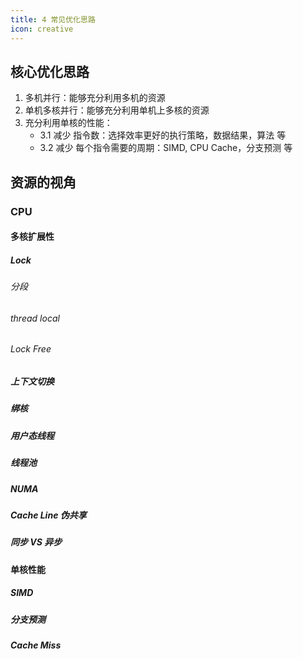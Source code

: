 ```yaml
---
title: 4 常见优化思路
icon: creative
---
```


## 核心优化思路

1. 多机并行：能够充分利用多机的资源
2. 单机多核并行：能够充分利用单机上多核的资源
3. 充分利用单核的性能：
    - 3.1 减少 指令数：选择效率更好的执行策略，数据结果，算法 等
    - 3.2 减少 每个指令需要的周期：SIMD, CPU Cache，分支预测 等

## 资源的视角

### CPU

#### 多核扩展性

##### Lock

###### 分段

###### thread local

###### Lock Free

##### 上下文切换

##### 绑核

##### 用户态线程

##### 线程池

##### NUMA

##### Cache Line 伪共享

##### 同步 VS 异步


#### 单核性能

##### SIMD

##### 分支预测

##### Cache Miss

